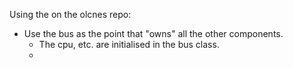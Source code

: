 Using the on the olcnes repo:
* Use the bus as the point that "owns" all the other components.
	* The cpu, etc. are initialised in the bus class.
	* 